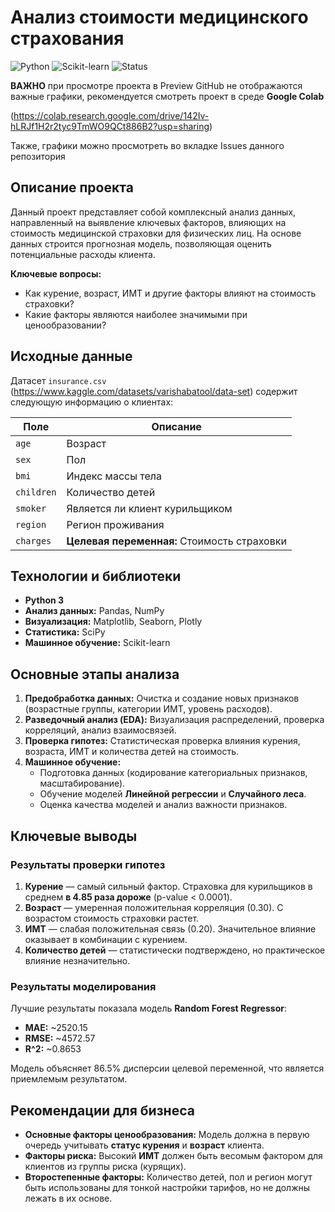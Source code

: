 # Анализ стоимости медицинского страхования

![Python](https://img.shields.io/badge/Python-3.x-blue?logo=python)
![Scikit-learn](https://img.shields.io/badge/Scikit--learn-1.2+-orange?logo=scikit-learn)
![Status](https://img.shields.io/badge/Status-Completed-success)

**ВАЖНО** при просмотре проекта в Preview GitHub не отображаются важные графики, рекомендуется смотреть проект в среде **Google Colab**

(https://colab.research.google.com/drive/142Iv-hLRJf1H2r2tyc9TmWO9QCt886B2?usp=sharing)

Также, графики можно просмотреть во вкладке Issues данного репозитория

## Описание проекта

Данный проект представляет собой комплексный анализ данных, направленный на выявление ключевых факторов, влияющих на стоимость медицинской страховки для физических лиц. На основе данных строится прогнозная модель, позволяющая оценить потенциальные расходы клиента.

**Ключевые вопросы:**
- Как курение, возраст, ИМТ и другие факторы влияют на стоимость страховки?
- Какие факторы являются наиболее значимыми при ценообразовании?

## Исходные данные

Датасет `insurance.csv` (https://www.kaggle.com/datasets/varishabatool/data-set) содержит следующую информацию о клиентах:

|    Поле    |                 Описание                    |
|------------|---------------------------------------------|
|    `age`   | Возраст                                     |
|    `sex`   | Пол                                         |
|    `bmi`   | Индекс массы тела                           |
| `children` | Количество детей                            |
|  `smoker`  | Является ли клиент курильщиком              |
|  `region`  | Регион проживания                           |
|  `charges` | **Целевая переменная:** Стоимость страховки |

## Технологии и библиотеки

- **Python 3**
- **Анализ данных:** Pandas, NumPy
- **Визуализация:** Matplotlib, Seaborn, Plotly
- **Статистика:** SciPy
- **Машинное обучение:** Scikit-learn

## Основные этапы анализа

1.  **Предобработка данных:** Очистка и создание новых признаков (возрастные группы, категории ИМТ, уровень расходов).
2.  **Разведочный анализ (EDA):** Визуализация распределений, проверка корреляций, анализ взаимосвязей.
3.  **Проверка гипотез:** Статистическая проверка влияния курения, возраста, ИМТ и количества детей на стоимость.
4.  **Машинное обучение:**
    - Подготовка данных (кодирование категориальных признаков, масштабирование).
    - Обучение моделей **Линейной регрессии** и **Случайного леса**.
    - Оценка качества моделей и анализ важности признаков.
  
## Ключевые выводы

### Результаты проверки гипотез

1.  **Курение** — самый сильный фактор. Страховка для курильщиков в среднем **в 4.85 раза дороже** (p-value < 0.0001).
2.  **Возраст** — умеренная положительная корреляция (0.30). С возрастом стоимость страховки растет.
3.  **ИМТ** — слабая положительная связь (0.20). Значительное влияние оказывает в комбинации с курением.
4.  **Количество детей** — статистически подтверждено, но практическое влияние незначительно.

### Результаты моделирования

Лучшие результаты показала модель **Random Forest Regressor**:

- **MAE:** ~2520.15
- **RMSE:** ~4572.57
- **R^2:** ~0.8653

Модель объясняет 86.5% дисперсии целевой переменной, что является приемлемым результатом.

## Рекомендации для бизнеса

- **Основные факторы ценообразования:** Модель должна в первую очередь учитывать **статус курения** и **возраст** клиента.
- **Факторы риска:** Высокий **ИМТ** должен быть весомым фактором для клиентов из группы риска (курящих).
- **Второстепенные факторы:** Количество детей, пол и регион могут быть использованы для тонкой настройки тарифов, но не должны лежать в их основе.

